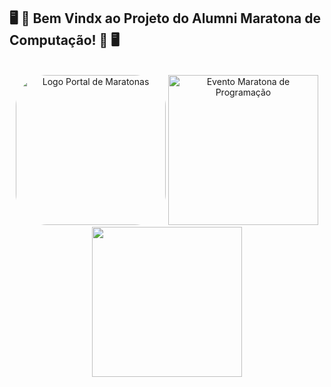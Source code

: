 ## :desktop_computer: 🎈 Bem Vindx ao Projeto do Alumni Maratona de Computação! 🎈 :desktop_computer:

<div align="CENTER">
  <br>
  <img alt="Logo Portal de Maratonas" height="240" style="border-radius:50px;" src="https://maratona.sbc.org.br/imagens/logonovo.jpg">
  <img alt="Evento Maratona de Programação" height=240 src="https://maratona.sbc.org.br/resultados21/fotos/todomundo21.jpeg">
  <img height="240" src="https://upload.wikimedia.org/wikipedia/en/1/1d/ICPC_International_Collegiate_Programming_Contest_logo%2C_Aug_2018.png">
</div>
